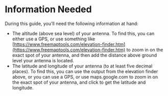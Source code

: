 # Information Needed

During this guide, you'll need the following information at hand:

* The altitude \(above sea level\) of your antenna. To find this, you can either use a GPS, or use something like [https://www.freemaptools.com/elevation-finder.htm](https://www.freemaptools.com/elevation-finder.htm) to zoom in on the exact spot of your antenna, and then add the distance above ground level your antenna is located.
* The latitude and longitude of your antenna \(to at least five decimal places\). To find this, you can use the output from the elevation finder above, or you can use a GPS, or use maps.google.com to zoom in on the exact spot of your antenna, and click to get the latitude and longitude.

